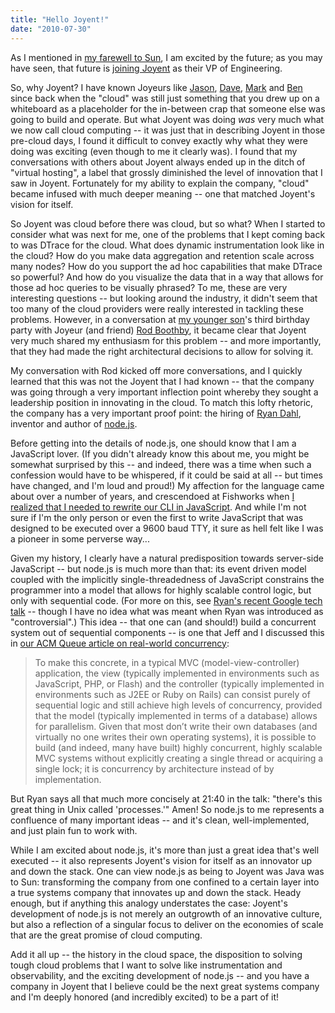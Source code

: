 ```yaml
---
title: "Hello Joyent!"
date: "2010-07-30"
---
```


As I mentioned in [my farewell to Sun](http://dtrace.org/blogs/bmc/2010/07/25/good-bye-sun/), I am excited by the future; as you may have seen, that future is [joining Joyent](http://joyeur.com/2010/07/28/bryan-is-now-a-joyeur/) as their VP of Engineering.

So, why Joyent? I have known Joyeurs like [Jason](http://twitter.com/jasonh), [Dave](http://twitter.com/davidpaulyoung), [Mark](http://twitter.com/mmayo) and [Ben](http://www.cuddletech.com/blog/) since back when the "cloud" was still just something that you drew up on a whiteboard as a placeholder for the in-between crap that someone else was going to build and operate. But what Joyent was doing _was_ very much what we now call cloud computing -- it was just that in describing Joyent in those pre-cloud days, I found it difficult to convey exactly why what they were doing was exciting (even though to me it clearly was). I found that my conversations with others about Joyent always ended up in the ditch of "virtual hosting", a label that grossly diminished the level of innovation that I saw in Joyent. Fortunately for my ability to explain the company, "cloud" became infused with much deeper meaning -- one that matched Joyent's vision for itself.

So Joyent was cloud before there was cloud, but so what? When I started to consider what was next for me, one of the problems that I kept coming back to was DTrace for the cloud. What does dynamic instrumentation look like in the cloud? How do you make data aggregation and retention scale across many nodes? How do you support the ad hoc capabilities that make DTrace so powerful? And how do you visualize the data that in a way that allows for those ad hoc queries to be visually phrased? To me, these are very interesting questions -- but looking around the industry, it didn't seem that too many of the cloud providers were really interested in tackling these problems. However, in a conversation at [my younger son](http://dtrace.org/blogs/bmc/alexander_morgan_gaffikin_cantrill)'s third birthday party with Joyeur (and friend) [Rod Boothby](http://twitter.com/rod11), it became clear that Joyent very much shared my enthusiasm for this problem -- and more importantly, that they had made the right architectural decisions to allow for solving it.

My conversation with Rod kicked off more conversations, and I quickly learned that this was not the Joyent that I had known -- that the company was going through a very important inflection point whereby they sought a leadership position in innovating in the cloud. To match this lofty rhetoric, the company has a very important proof point: the hiring of [Ryan Dahl](http://tinyclouds.org/), inventor and author of [node.js](http://nodejs.org/).

Before getting into the details of node.js, one should know that I am a JavaScript lover. (If you didn't already know this about me, you might be somewhat surprised by this -- and indeed, there was a time when such a confession would have to be whispered, if it could be said at all -- but times have changed, and I'm loud and proud!) My affection for the language came about over a number of years, and crescendoed at Fishworks when [I realized that I needed to rewrite our CLI in JavaScript](http://dtrace.org/blogs/bmc/2008/11/16/on-modalities-and-misadventures/). And while I'm not sure if I'm the only person or even the first to write JavaScript that was designed to be executed over a 9600 baud TTY, it sure as hell felt like I was a pioneer in some perverse way...

Given my history, I clearly have a natural predisposition towards server-side JavaScript -- but node.js is much more than that: its event driven model coupled with the implicitly single-threadedness of JavaScript constrains the programmer into a model that allows for highly scalable control logic, but only with sequential code. (For more on this, see [Ryan's recent Google tech talk](http://www.youtube.com/watch?v=F6k8lTrAE2g) -- though I have no idea what was meant when Ryan was introduced as "controversial".) This idea -- that one can (and should!) build a concurrent system out of sequential components -- is one that Jeff and I discussed this in [our ACM Queue article on real-world concurrency](http://queue.acm.org/detail.cfm?id=1454462):

> To make this concrete, in a typical MVC (model-view-controller) application, the view (typically implemented in environments such as JavaScript, PHP, or Flash) and the controller (typically implemented in environments such as J2EE or Ruby on Rails) can consist purely of sequential logic and still achieve high levels of concurrency, provided that the model (typically implemented in terms of a database) allows for parallelism. Given that most don’t write their own databases (and virtually no one writes their own operating systems), it is possible to build (and indeed, many have built) highly concurrent, highly scalable MVC systems without explicitly creating a single thread or acquiring a single lock; it is concurrency by architecture instead of by implementation.

But Ryan says all that much more concisely at 21:40 in the talk: "there's this great thing in Unix called 'processes.'" Amen! So node.js to me represents a confluence of many important ideas -- and it's clean, well-implemented, and just plain fun to work with.

While I am excited about node.js, it's more than just a great idea that's well executed -- it also represents Joyent's vision for itself as an innovator up and down the stack. One can view node.js as being to Joyent was Java was to Sun: transforming the company from one confined to a certain layer into a true systems company that innovates up and down the stack. Heady enough, but if anything this analogy understates the case: Joyent's development of node.js is not merely an outgrowth of an innovative culture, but also a reflection of a singular focus to deliver on the economies of scale that are the great promise of cloud computing.

Add it all up -- the history in the cloud space, the disposition to solving tough cloud problems that I want to solve like instrumentation and observability, and the exciting development of node.js -- and you have a company in Joyent that I believe could be the next great systems company and I'm deeply honored (and incredibly excited) to be a part of it!
